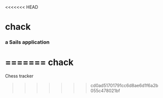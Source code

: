 <<<<<<< HEAD
# chack
### a Sails application
=======
chack
=====

Chess tracker
>>>>>>> cd0ad51701791cc6d8ae6d1f6a2b055c478021bf
